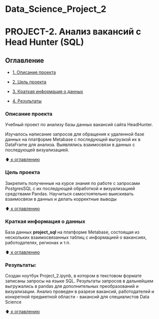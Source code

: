 # Data_Science_Project_2
# PROJECT-2. Анализ вакансий с Head Hunter (SQL)

## Оглавление
 * [1. Описание проекта](https://github.com/HeroikChuppa/Data_Science_Project_2/tree/master/README.md#Описание-проекта)

 * [2. Цель проекта](https://github.com/HeroikChuppa/Data_Science_Project_2/tree/master/README.md#Цель-проекта)

 * [3. Краткая информация о данных](https://github.com/HeroikChuppa/Data_Science_Project_2/tree/master//README.md#Краткая-информация-о-данных)

 * [4. Результаты](https://github.com/HeroikChuppa/Data_Science_Project_2/tree/master/README.md#Результаты)

### Описание проекта
Учебный проект по анализу базы данных вакансий сайта HeadHunter.

Изучалось написание запросов для обращения к удаленной базе данных на платформе Metabase с последующей выгрузкой их в DataFrame для анализа. Выявлялись взаимосвязи в данных с последующей визуализацией.

:arrow_up:[ к оглавлению](https://github.com/HeroikChuppa/Data_Science_Project_2/tree/master/README.md#Оглавление)

### Цель проекта
Закрепить полученные на курсе знания по работе с запросами PostgresSQL с их последующей обработкой и визуализацией средствами Pandas.
Научиться самостоятельно выискивать взаимосвязи в данных и делать корректные выводы

:arrow_up:[ к оглавлению](https://github.com/HeroikChuppa/Data_Science_Project_2/tree/master/README.md#Оглавление)


### Краткая информация о данных
База данных **project_sql** на платформе Metabase, состоящая из нескольких взаимосвязанных таблиц с информацией о вакансиях, работодателях, регионах и т.п.

:arrow_up:[ к оглавлению](https://github.com/HeroikChuppa/Data_Science_Project_2/tree/master/README.md#Оглавление)

### Результаты:  
Создан ноутбук Project_2.ipynb, в котором в текстовом формате записаны запросы на языке SQL. Результаты запросов в дальнейшем выгружались в pandas для дополнительных преобразований и визуализации. Анализ проведен в разрезе вакансий, работодателей и конкретной предметной области - вакансий для специалистов Data Science

:arrow_up:[ к оглавлению](https://github.com/HeroikChuppa/Data_Science_Project_2/tree/master/README.md#Оглавление)
